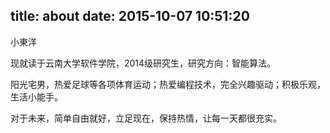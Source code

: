 title: about
date: 2015-10-07 10:51:20
---
小東洋

现就读于云南大学软件学院，2014级研究生，研究方向：智能算法。

阳光宅男，热爱足球等各项体育运动；热爱编程技术，完全兴趣驱动；积极乐观，生活小能手。

对于未来，简单自由就好，立足现在，保持热情，让每一天都很充实。
